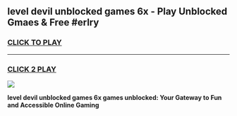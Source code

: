 
## level devil unblocked games 6x - Play Unblocked Gmaes & Free #erlry
<h3>
<a href="https://premium.freeplayer.one?title=level_devil_unblocked_games_6x&ref=01M">CLICK TO PLAY</a></h3>
<hr>

<h3>
<a href="https://premium.freeplayer.one?title=level_devil_unblocked_games_6x&ref=01M">CLICK 2 PLAY</a>
  
</h3>

<a href="https://premium.freeplayer.one?title=level_devil_unblocked_games_6x&ref=01M"><img src="https://clearcache.store/games.png"></a>


**level devil unblocked games 6x games unblocked: Your Gateway to Fun and Accessible Online Gaming**
